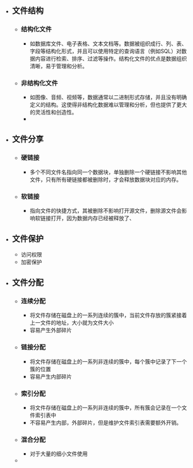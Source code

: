 - ## 文件结构
	- ### 结构化文件
		- 如数据库文件、电子表格、文本文档等。数据被组织成行、列、表、字段等结构化形式，并且可以使用特定的查询语言（例如SQL）对数据内容进行检索、排序、过滤等操作。结构化文件的优点是数据组织清晰，易于管理和分析。
	- ### 非结构化文件
		- 如图像、音频、视频等，数据通常以二进制形式存储，并且没有明确定义的结构。这使得非结构化数据难以管理和分析，但也提供了更大的灵活性和创造性。
		-
- ## 文件分享
	- ### 硬链接
		- 多个不同文件名指向同一个数据块，单独删除一个硬链接不影响其他文件，只有所有硬链接都被删除时，才会释放数据块对应的内存。
	- ### 软链接
		- 指向文件的快捷方式，其被删除不影响打开源文件，删除源文件会影响软链接打开，因为数据内存已经被释放了、
- ## 文件保护
	- 访问权限
	- 加密保护
- ## 文件分配
	- ### 连续分配
		- 将文件存储在磁盘上的一系列连续的簇中，当前文件存放的簇紧接着上一文件的地址，大小就为文件大小
		- 容易产生外部碎片
	- ### 链接分配
		- 将文件存储在磁盘上的一系列非连续的簇中，每个簇中记录了下一个簇的位置
		- 容易产生内部碎片
	- ### 索引分配
		- 将文件存储在磁盘上的一系列非连续的簇中，所有簇会记录在一个文件索引表中
		- 不容易产生内部，外部碎片，但是维护文件索引表需要额外开销。
	- ### 混合分配
		- 对于大量的细小文件使用
	-